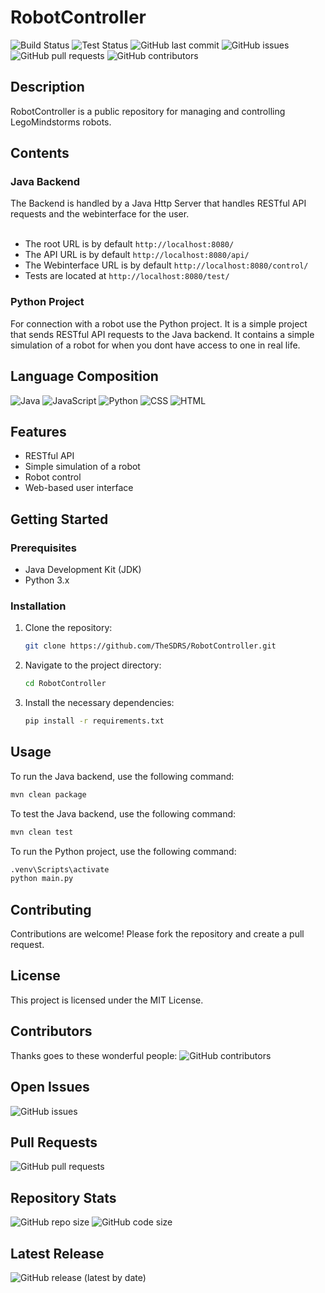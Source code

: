 # RobotController

![Build Status](https://img.shields.io/badge/build-unknown-lightgrey)
![Test Status](https://img.shields.io/badge/tests-unknown-lightgrey)
![GitHub last commit](https://img.shields.io/github/last-commit/TheSDRS/RobotController)
![GitHub issues](https://img.shields.io/github/issues/TheSDRS/RobotController)
![GitHub pull requests](https://img.shields.io/github/issues-pr/TheSDRS/RobotController)
![GitHub contributors](https://img.shields.io/github/contributors/TheSDRS/RobotController)

## Description
RobotController is a public repository for managing and controlling LegoMindstorms robots.

## Contents
### Java Backend
The Backend is handled by a Java Http Server that handles RESTful API requests and the webinterface for the user.<br><br>
- The root URL is by default `http://localhost:8080/`
- The API URL is by default `http://localhost:8080/api/`
- The Webinterface URL is by default `http://localhost:8080/control/`
- Tests are located at `http://localhost:8080/test/`

### Python Project
For connection with a robot use the Python project. It is a simple project that sends RESTful API requests to the Java backend.
It contains a simple simulation of a robot for when you dont have access to one in real life.

## Language Composition
![Java](https://img.shields.io/badge/dynamic/json?color=blue&label=Java&query=Java&url=https://api.github.com/repos/TheSDRS/RobotController/languages)
![JavaScript](https://img.shields.io/badge/dynamic/json?color=yellow&label=JavaScript&query=JavaScript&url=https://api.github.com/repos/TheSDRS/RobotController/languages)
![Python](https://img.shields.io/badge/dynamic/json?color=green&label=Python&query=Python&url=https://api.github.com/repos/TheSDRS/RobotController/languages)
![CSS](https://img.shields.io/badge/dynamic/json?color=red&label=CSS&query=CSS&url=https://api.github.com/repos/TheSDRS/RobotController/languages)
![HTML](https://img.shields.io/badge/dynamic/json?color=orange&label=HTML&query=HTML&url=https://api.github.com/repos/TheSDRS/RobotController/languages)

## Features
- RESTful API
- Simple simulation of a robot
- Robot control
- Web-based user interface

## Getting Started
### Prerequisites
- Java Development Kit (JDK)
- Python 3.x

### Installation
1. Clone the repository:
    ```bash
    git clone https://github.com/TheSDRS/RobotController.git
    ```
2. Navigate to the project directory:
    ```bash
    cd RobotController
    ```
3. Install the necessary dependencies:
    ```bash
    pip install -r requirements.txt
    ```

## Usage
To run the Java backend, use the following command:
```bash
mvn clean package
```
To test the Java backend, use the following command:
```bash
mvn clean test
```

To run the Python project, use the following command:
```bash
.venv\Scripts\activate
python main.py
```

## Contributing
Contributions are welcome! Please fork the repository and create a pull request.

## License
This project is licensed under the MIT License.

## Contributors
Thanks goes to these wonderful people:
![GitHub contributors](https://img.shields.io/github/contributors/TheSDRS/RobotController)

## Open Issues
![GitHub issues](https://img.shields.io/github/issues-raw/TheSDRS/RobotController)

## Pull Requests
![GitHub pull requests](https://img.shields.io/github/issues-pr-raw/TheSDRS/RobotController)

## Repository Stats
![GitHub repo size](https://img.shields.io/github/repo-size/TheSDRS/RobotController)
![GitHub code size](https://img.shields.io/github/languages/code-size/TheSDRS/RobotController)

## Latest Release
![GitHub release (latest by date)](https://img.shields.io/github/v/release/TheSDRS/RobotController)
